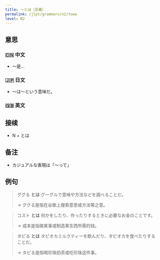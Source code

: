 ```yaml
---
title: 〜とは（定義）
permalink: /jlpt/grammars/n2/towa
level: N2
---
```


## 意思

### 🇨🇳 中文

- 〜是…

### 🇯🇵 日文

- 〜は〜という意味だ。

### 🇬🇧 英文


## 接续

- N + とは

## 备注

- カジュアルな表現は「〜って」

## 例句

> ググる **とは** グーグルで意味や方法などを調べることだ。
>
> → ググる是指在谷歌上搜索意思或方法等之意。

> コスト **とは** 何かをしたり、作ったりするときに必要なお金のことです。
>
> → 成本是指做某事或制造某东西所需的钱。

> タピる **とは** タピオカミルクティーを飲んだり、タピオカを食べたりすることだ。
>
> → タピる是指喝珍珠奶茶或吃珍珠这件事。

